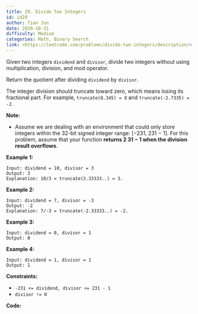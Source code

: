 ```yaml
---
title: 29. Divide Two Integers
id: id29
author: Tian Jun
date: 2020-10-31
difficulty: Medium
categories: Math, Binary Search
link: <https://leetcode.com/problems/divide-two-integers/description/>
---
```


Given two integers `dividend` and `divisor`, divide two integers without using
multiplication, division, and mod operator.

Return the quotient after dividing `dividend` by `divisor`.

The integer division should truncate toward zero, which means losing its
fractional part. For example, `truncate(8.345) = 8` and `truncate(-2.7335) =
-2`.

**Note:**

  * Assume we are dealing with an environment that could only store integers within the 32-bit signed integer range: [−231,  231 − 1]. For this problem, assume that your function **returns 2 31 − 1 when the division result overflows**.



**Example 1:**
            
	Input: dividend = 10, divisor = 3    
	Output: 3    
	Explanation: 10/3 = truncate(3.33333..) = 3.    

**Example 2:**
            
	Input: dividend = 7, divisor = -3    
	Output: -2    
	Explanation: 7/-3 = truncate(-2.33333..) = -2.    

**Example 3:**
            
	Input: dividend = 0, divisor = 1    
	Output: 0    

**Example 4:**
            
	Input: dividend = 1, divisor = 1    
	Output: 1    



**Constraints:**

  * `-231 <= dividend, divisor <= 231 - 1`
  * `divisor != 0`


**Code:**
